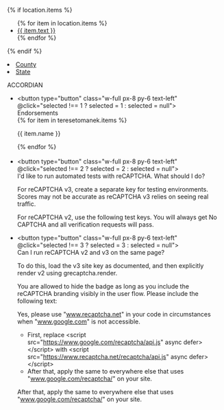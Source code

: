 {% if location.items %}
    <ul class="absolute hidden pt-1 text-gray-700 dropdown-content">
    {% for item in location.items %}
    <li><a class="inline-block px-3 py-1 text-gray-500 no-underline transition bg-white border text-ml hover:text-indigo-500 min-w-32" href="{{ item.url }}">{{ item.text }}</a></li>
    {% endfor %}
    </ul>
{% endif %}


<li><a class="inline-block transition submenu text-ml" href="/county">County</a></li>
<li><a class="inline-block transition submenu text-ml" href="/state">State</a></li>  


ACCORDIAN
            <div class="container flex endorsements"> <!-- ENDORSEMENTS -->
                <div class="max-w-xl mx-auto bg-white border border-gray-200">
                    <ul class="shadow-box">
                        <li class="relative border-b border-gray-200" x-data="{selected:null}">
                            <button type="button" class="w-full px-8 py-6 text-left" @click="selected !== 1 ? selected = 1 : selected = null">
                                <div class="flex items-center justify-between">
                                    <span>
                                        Endorsements
                                    </span>
                                    <span class="ico-plus"></span>
                                </div>
                            </button>
                            <div class="relative overflow-hidden transition-all duration-700 max-h-0" x-ref="container1" x-bind:style="selected == 1 ? 'max-height: ' + $refs.container1.scrollHeight + 'px' : ''">
                                <div class="p-6">
                                    {% for item in teresetomanek.items %}
                                    <p>{{ item.name }}</p>
                                    {% endfor %}
                                </div>
                            </div>
                        </li>                                
                        <li class="relative border-b border-gray-200" x-data="{selected:null}">
                            <button type="button" class="w-full px-8 py-6 text-left" @click="selected !== 2 ? selected = 2 : selected = null">
                                <div class="flex items-center justify-between">
                                    <span>
                                        I'd like to run automated tests with reCAPTCHA. What should I do?					</span>
                                    <span class="ico-plus"></span>
                                </div>
                            </button>
                            <div class="relative overflow-hidden transition-all duration-700 max-h-0" x-ref="container2" x-bind:style="selected == 2 ? 'max-height: ' + $refs.container2.scrollHeight + 'px' : ''">
                                <div class="p-6">
                                    <p>For reCAPTCHA v3, create a separate key for testing environments. Scores may not be accurate as reCAPTCHA v3 relies on seeing real traffic.</p>
                                    <p>For reCAPTCHA v2, use the following test keys. You will always get No CAPTCHA and all verification requests will pass.</p>
                                </div>
                            </div>
                        </li>
                        <li class="relative border-b border-gray-200" x-data="{selected:null}">
                            <button type="button" class="w-full px-8 py-6 text-left" @click="selected !== 3 ? selected = 3 : selected = null">
                                <div class="flex items-center justify-between">
                                    <span>
                                        Can I run reCAPTCHA v2 and v3 on the same page?					</span>
                                    <span class="ico-plus"></span>
                                </div>
                            </button>
                            <div class="relative overflow-hidden transition-all duration-700 max-h-0" x-ref="container3" x-bind:style="selected == 3 ? 'max-height: ' + $refs.container3.scrollHeight + 'px' : ''">
                                <div class="p-6">
                                    <p>To do this, load the v3 site key as documented, and then explicitly render v2 using grecaptcha.render.</p>
                                    <p>You are allowed to hide the badge as long as you include the reCAPTCHA branding visibly in the user flow. Please include the following text:</p>
                                    <p>Yes, please use "www.recaptcha.net" in your code in circumstances when "www.google.com" is not accessible.</p>
                                    <ul>
                                    <li>First, replace &lt;script src="https://www.google.com/recaptcha/api.js" async defer&gt;&lt;/script&gt; with &lt;script src="https://www.recaptcha.net/recaptcha/api.js" async defer&gt;&lt;/script&gt;</li>
                                    <li>After that, apply the same to everywhere else that uses "www.google.com/recaptcha/" on your site.</li>
                                    </ul>
                                    <p>After that, apply the same to everywhere else that uses "www.google.com/recaptcha/" on your site.</p>
                                </div>
                            </div>
                        </li>
                    </ul>
                </div>
            </div>
